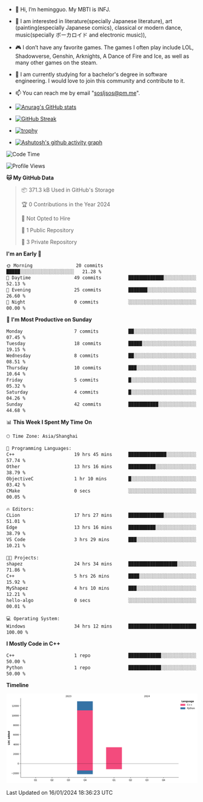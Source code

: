 - 👋 Hi, I’m hemingguo. My MBTI is INFJ.
- 🎨 I am interested in literature(specially Japanese literature), art (painting(especially Japanese comics), classical or modern dance, music(specially ボーカロイド and electronic music)),
- 🎮 I don’t have any favorite games. The games I often play include LOL, Shadowverse, Genshin, Arknights, A Dance of Fire and Ice, as well as many other games on the steam.
- 🌱 I am currently studying for a bachelor's degree in software engineering. I would love to join this community and contribute to it.

- 📫 You can reach me by email "sosljsos@pm.me".


- [![Anurag's GitHub stats](https://github-readme-stats.vercel.app/api?username=hemingguo&show_icons=true&count_private=true&theme=aura&hide_border=true&icon_color=FF4500&text_color=76EE00)](https://github.com/anuraghazra/github-readme-stats)
  
- [![GitHub Streak](https://github-readme-streak-stats.herokuapp.com/?user=hemingguo&hide_border=true&theme=tokyonight)](https://git.io/streak-stats)
  
- [![trophy](https://github-profile-trophy.vercel.app/?username=hemingguo&theme=dracula)](https://github.com/ryo-ma/github-profile-trophy)
- [![Ashutosh's github activity graph](https://github-readme-activity-graph.vercel.app/graph?username=hemingguo&theme=tokyo-night&hide_border=true)](https://github.com/ashutosh00710/github-readme-activity-graph)
<!--START_SECTION:waka-->
![Code Time](http://img.shields.io/badge/Code%20Time-360%20hrs%2046%20mins-blue)

![Profile Views](http://img.shields.io/badge/Profile%20Views-0-blue)

**🐱 My GitHub Data** 

> 📦 371.3 kB Used in GitHub's Storage 
 > 
> 🏆 0 Contributions in the Year 2024
 > 
> 🚫 Not Opted to Hire
 > 
> 📜 1 Public Repository 
 > 
> 🔑 3 Private Repository 
 > 
**I'm an Early 🐤** 

```text
🌞 Morning                20 commits          █████░░░░░░░░░░░░░░░░░░░░   21.28 % 
🌆 Daytime                49 commits          █████████████░░░░░░░░░░░░   52.13 % 
🌃 Evening                25 commits          ███████░░░░░░░░░░░░░░░░░░   26.60 % 
🌙 Night                  0 commits           ░░░░░░░░░░░░░░░░░░░░░░░░░   00.00 % 
```
📅 **I'm Most Productive on Sunday** 

```text
Monday                   7 commits           ██░░░░░░░░░░░░░░░░░░░░░░░   07.45 % 
Tuesday                  18 commits          █████░░░░░░░░░░░░░░░░░░░░   19.15 % 
Wednesday                8 commits           ██░░░░░░░░░░░░░░░░░░░░░░░   08.51 % 
Thursday                 10 commits          ███░░░░░░░░░░░░░░░░░░░░░░   10.64 % 
Friday                   5 commits           █░░░░░░░░░░░░░░░░░░░░░░░░   05.32 % 
Saturday                 4 commits           █░░░░░░░░░░░░░░░░░░░░░░░░   04.26 % 
Sunday                   42 commits          ███████████░░░░░░░░░░░░░░   44.68 % 
```


📊 **This Week I Spent My Time On** 

```text
🕑︎ Time Zone: Asia/Shanghai

💬 Programming Languages: 
C++                      19 hrs 45 mins      ██████████████░░░░░░░░░░░   57.74 % 
Other                    13 hrs 16 mins      ██████████░░░░░░░░░░░░░░░   38.79 % 
ObjectiveC               1 hr 10 mins        █░░░░░░░░░░░░░░░░░░░░░░░░   03.42 % 
CMake                    0 secs              ░░░░░░░░░░░░░░░░░░░░░░░░░   00.05 % 

🔥 Editors: 
CLion                    17 hrs 27 mins      █████████████░░░░░░░░░░░░   51.01 % 
Edge                     13 hrs 16 mins      ██████████░░░░░░░░░░░░░░░   38.79 % 
VS Code                  3 hrs 29 mins       ███░░░░░░░░░░░░░░░░░░░░░░   10.21 % 

🐱‍💻 Projects: 
shapez                   24 hrs 34 mins      ██████████████████░░░░░░░   71.86 % 
C++                      5 hrs 26 mins       ████░░░░░░░░░░░░░░░░░░░░░   15.92 % 
MyShapez                 4 hrs 10 mins       ███░░░░░░░░░░░░░░░░░░░░░░   12.21 % 
hello-algo               0 secs              ░░░░░░░░░░░░░░░░░░░░░░░░░   00.01 % 

💻 Operating System: 
Windows                  34 hrs 12 mins      █████████████████████████   100.00 % 
```

**I Mostly Code in C++** 

```text
C++                      1 repo              ████████████░░░░░░░░░░░░░   50.00 % 
Python                   1 repo              ████████████░░░░░░░░░░░░░   50.00 % 
```



**Timeline**

![Lines of Code chart](https://raw.githubusercontent.com/hemingguo/hemingguo/main/assets/bar_graph.png)


 Last Updated on 16/01/2024 18:36:23 UTC
<!--END_SECTION:waka-->
<!---
hemingguo/hemingguo is a ✨ special ✨ repository because its `README.md` (this file) appears on your GitHub profile.
You can click the Preview link to take a look at your changes.
--->
